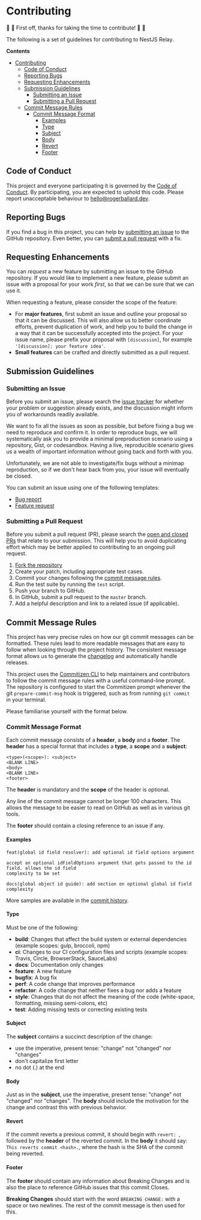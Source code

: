 # Contributing

:tada: :raised_hands: First off, thanks for taking the time to contribute! :raised_hands: :tada:

The following is a set of guidelines for contributing to NestJS Relay.

**Contents**
- [Contributing](#contributing)
  - [Code of Conduct](#code-of-conduct)
  - [Reporting Bugs](#reporting-bugs)
  - [Requesting Enhancements](#requesting-enhancements)
  - [Submission Guidelines](#submission-guidelines)
    - [Submitting an Issue](#submitting-an-issue)
    - [Submitting a Pull Request](#submitting-a-pull-request)
  - [Commit Message Rules](#commit-message-rules)
    - [Commit Message Format](#commit-message-format)
      - [Examples](#examples)
      - [Type](#type)
      - [Subject](#subject)
      - [Body](#body)
      - [Revert](#revert)
      - [Footer](#footer)

## Code of Conduct

This project and everyone participating it is governed by the [Code of Conduct](CODE_OF_CONDUCT.md). By participating, you are expected to uphold this code. Please report unacceptable behaviour to [hello@rogerballard.dev](mailto:hello@rogerballard.dev).

## Reporting Bugs

If you find a bug in this project, you can help by [submitting an issue](#submitting-an-issue) to the GitHub repository. Even better, you can [submit a pull request](#submitting-a-pull-request) with a fix.

## Requesting Enhancements

You can *request* a new feature by submitting an issue to the GitHub repository. If you would like to implement a new feature, please submit an issue with a proposal for your work *first*, so that we can be sure that we can use it.

When requesting a feature, please consider the scope of the feature:

- For **major features**, first submit an issue and outline your proposal so that it can be discussed. This will also allow us to better coordinate efforts, prevent duplication of work, and help you to build the change in a way that it can be successfully accepted into the project. For your issue name, please prefix your proposal with `[discussion]`, for example `'[discussion]: your feature idea'`.
- **Small features** can be crafted and directly submitted as a pull request.

## Submission Guidelines

### Submitting an Issue

Before you submit an issue, please search the [issue tracker](https://github.com/rogerballard/nestjs-relay/issues) for whether your problem or suggestion already exists, and the discussion might inform you of workarounds readily available.

We want to fix all the issues as soon as possible, but before fixing a bug we need to reproduce and confirm it. In order to reproduce bugs, we will systematically ask you to provide a minimal preproduction scenario using a repository, Gist, or codesandbox. Having a live, reproducible scenario gives us a wealth of important information without going back and forth with you.

Unfortunately, we are not able to investigate/fix bugs without a minimap reproduction, so if we don't hear back from you, your issue will eventually be closed.

You can submit an issue using one of the following templates:
- [Bug report](https://github.com/rogerballard/nestjs-relay/issues/new?assignees=&labels=&template=bug_report.md&title=)
- [Feature request](https://github.com/rogerballard/nestjs-relay/issues/new?assignees=&labels=&template=feature_request.md&title=)

### Submitting a Pull Request

Before you submit a pull request (PR), please search the [open and closed PRs](https://github.com/rogerballard/nestjs-relay/pulls?q=is%3Apr) that relate to your submission. This will help you to avoid duplicating effort which may be better applied to contributing to an ongoing pull request.

1. [Fork the repository](https://github.com/rogerballard/nestjs-relay/fork)
2. Create your patch, including appropriate test cases.
3. Commit your changes following the [commit message rules](#commit-message-rules).
4. Run the test suite by running the `test` script.
5. Push your branch to GitHub.
6. In GitHub, submit a pull request to the `master` branch.
7. Add a helpful description and link to a related issue (if applicable).

## Commit Message Rules

This project has very precise rules on how our git commit messages can be formatted. These rules lead to more readable messages that are easy to follow when looking through the project history. The consistent message format allows us to generate the [changelog](CHANGELOG.md) and automatically handle releases.

This project uses the [Commitizen CLI](http://commitizen.github.io/cz-cli/) to help maintainers and contributors to follow the commit message rules with a useful command-line prompt. The repository is configured to start the Commitizen prompt whenever the git `prepare-commit-msg` hook is triggered, such as from running `git commit` in your terminal.

Please familiarise yourself with the format below.

### Commit Message Format

Each commit message consists of a **header**, a **body** and a **footer**. The **header** has a special format that includes a **type**, a **scope** and a **subject**:

```
<type>(<scope>): <subject>
<BLANK LINE>
<body>
<BLANK LINE>
<footer>
```

The **header** is mandatory and the **scope** of the header is optional.

Any line of the commit message cannot be longer 100 characters. This allows the message to be easier to read on GitHub as well as in various git tools.

The **footer** should contain a closing reference to an issue if any.

#### Examples

```
feat(global id field resolver): add optional id field options argument

accept an optional idFieldOptions argument that gets passed to the id field. allows the id field
complexity to be set
```
```
docs(global object id guide): add section on optional global id field complexity
```

More samples are available in the [commit history](https://github.com/rogerballard/nestjs-relay/commits/master).

#### Type

Must be one of the following:

- **build**: Changes that affect the build system or external dependencies (example scopes: gulp, broccoli, npm)
- **ci**: Changes to our CI configuration files and scripts (example scopes: Travis, Circle, BrowserStack, SauceLabs)
- **docs**: Documentation only changes
- **feature**: A new feature
- **bugfix**: A bug fix
- **perf**: A code change that improves performance
- **refactor**: A code change that neither fixes a bug nor adds a feature
- **style**: Changes that do not affect the meaning of the code (white-space, formatting, missing semi-colons, etc)
- **test**: Adding missing tests or correcting existing tests

#### Subject

The **subject** contains a succinct description of the change:

- use the imperative, present tense: "change" not "changed" nor "changes"
- don't capitalize first letter
- no dot (.) at the end

#### Body

Just as in the **subject**, use the imperative, present tense: "change" not "changed" nor "changes". The **body** should include the motivation for the change and contrast this with previous behavior.

#### Revert

If the commit reverts a previous commit, it should begin with `revert: `, followed by the **header** of the reverted commit. In the **body** it should say: `This reverts commit <hash>.`, where the hash is the SHA of the commit being reverted.

#### Footer
The **footer** should contain any information about Breaking Changes and is also the place to reference GitHub issues that this commit Closes.

**Breaking Changes** should start with the word `BREAKING CHANGE:` with a space or two newlines. The rest of the commit message is then used for this.
